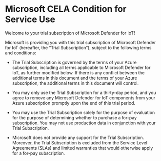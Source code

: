 # Microsoft CELA Condition for Service Use
Welcome to your trial subscription of Microsoft Defender for IoT! 

Microsoft is providing you with this trial subscription of Microsoft Defender for IoT (hereafter, the “Trial Subscription”), subject to the following terms and conditions: 

* The Trial Subscription is governed by the terms of your Azure subscription, including all terms applicable to Microsoft Defender for IoT, as further modified below.  If there is any conflict between the additional terms in this document and the terms of your Azure subscription, the additional terms in this document will control. 

* You may only use the Trial Subscription for a thirty-day period, and you agree to remove any Microsoft Defender for IoT components from your Azure subscription promptly upon the end of this trial period. 

* You may use the Trial Subscription solely for the purpose of evaluation for the purpose of determining whether to purchase a for-pay subscription.  You may not use production data in conjunction with your Trial Subscription. 

* Microsoft does not provide any support for the Trial Subscription.  Moreover, the Trial Subscription is excluded from the Service Level Agreements (SLAs) and limited warranties that would otherwise apply for a for-pay subscription. 
